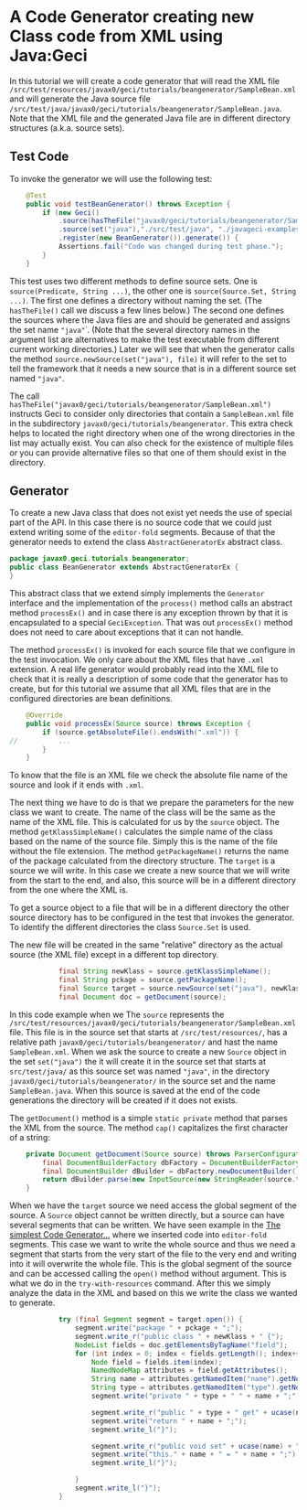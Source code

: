 # A Code Generator creating new Class code from XML using Java:Geci

In this tutorial we will create a code generator that will read the XML file
`/src/test/resources/javax0/geci/tutorials/beangenerator/SampleBean.xml` and will generate the Java source
file `/src/test/java/javax0/geci/tutorials/beangenerator/SampleBean.java`. Note that the XML file and the
generated Java file are in different directory structures (a.k.a. source sets). 

## Test Code

To invoke the generator we will use the following test:
<!-- snip testBeanGenerator-->
```java
    @Test
    public void testBeanGenerator() throws Exception {
        if (new Geci()
            .source(hasTheFile("javax0/geci/tutorials/beangenerator/SampleBean.xml"),"./src/test/resources", "./javageci-examples/src/test/resources")
            .source(set("java"),"./src/test/java", "./javageci-examples/src/test/java")
            .register(new BeanGenerator()).generate()) {
            Assertions.fail("Code was changed during test phase.");
        }
    }
```

This test uses two different methods to define source sets. One is
`source(Predicate, String ...)`, the other one is `source(Source.Set,
String ...)`. The first one defines a directory without naming the set.
(The `hasTheFile()` call we discuss a few lines below.) The second one
defines the sources where the Java files are and should be generated and
assigns the set name `"java"`˙. (Note that the several directory names
in the argument list are alternatives to make the test executable from
different current working directories.) Later we will see that when the
generator calls the method `source.newSource(set("java"), file)` it will
refer to the set to tell the framework that it needs a new source that
is in a different source set named `"java"`.

The call
`hasTheFile("javax0/geci/tutorials/beangenerator/SampleBean.xml")`
instructs Geci to consider only directories that contain a
`SampleBean.xml` file in the subdirectory
`javax0/geci/tutorials/beangenerator`. This extra check helps to located
the right directory when one of the wrong directories in the list may
actually exist. You can also check for the existence of multiple files
or you can provide alternative files so that one of them should exist in
the directory.

## Generator

To create a new Java class that does not exist yet needs the use of
special part of the API. In this case there is no source code that we
could just extend writing some of the `editor-fold` segments. Because of
that the generator needs to extend the class `AbstractGeneratorEx`
abstract class.

<!-- snip BeanGenerator_head snippet="epsilon" 
                             append="snippets='BeanGenerator_head.*'"
                             regex="kill='import' kill='^$'"-->
```java
package javax0.geci.tutorials.beangenerator;
public class BeanGenerator extends AbstractGeneratorEx {
}
```

 This abstract class that we extend simply implements the
`Generator` interface and the implementation of the `process()` method calls an abstract method `processEx()`
and in case there is any exception thrown by that it is encapsulated to a special `GeciException`. That was
out `processEx()` method does not need to care about exceptions that it can not handle.

The method `processEx()` is invoked for each source file that we configure in the test invocation. We only
care about the XML files that have `.xml` extension. A real life generator would probably read into the XML
file to check that it is really a description of some code that the generator has to create, but for this tutorial
we assume that all XML files that are in the configured directories are bean definitions.

<!-- snip BeanGenerator_main1 snippet="epsilon" append="snippets='BeanGenerator_main1.*'"-->
```java
    @Override
    public void processEx(Source source) throws Exception {
        if (source.getAbsoluteFile().endsWith(".xml")) {
//          ...
        }
    }
```
To know that the file is an XML file we check the absolute file name of the source and look if it ends with `.xml`.

The next thing we have to do is that we prepare the parameters for the new class we want to create. The name of the
class will be the same as the name of the XML file. This is calculated for us by the `source` object. The method
`getKlassSimpleName()` calculates the simple name of the class based on the name of the source file. Simply this
is the name of the file without the file extension. The method `getPackageName()` returns the name of the package
calculated from the directory structure. The `target` is a source we will write. In this case we create a new
source that we will write from the start to the end, and also, this source will be in a different directory from
the one where the XML is.

To get a source object to a file that will be in a different directory the other source directory has to be configured
in the test that invokes the generator. To identify the different directories the class `Source.Set` is used.

The new file will be created in the same "relative" directory as the actual source (the XML file) except in a
different top directory.
 
<!-- snip BeanGenerator_main2-->
```java
            final String newKlass = source.getKlassSimpleName();
            final String pckage = source.getPackageName();
            final Source target = source.newSource(set("java"), newKlass + ".java");
            final Document doc = getDocument(source);
```

In this code example when we The `source` represents the
`/src/test/resources/javax0/geci/tutorials/beangenerator/SampleBean.xml` file. This file is in the source set
that starts at `/src/test/resources/`, has a relative path `javax0/geci/tutorials/beangenerator/` and
hast the name `SampleBean.xml`. When we ask the source to create a new `Source` object in the set `set("java")`
the it will create it in the source set that starts at `src/test/java/` as this source set was named `"java"`,
in the directory `javax0/geci/tutorials/beangenerator/` in the source set and the name `SampleBean.java`. When this
source is saved at the end of the code generations the directory will be created if it does not exists.

The `getDocument()` method is a simple `static private` method that parses the XML from the source. The method `cap()`
capitalizes the first character of a string:

<!-- snip BeanGenerator_aux-->
```java
    private Document getDocument(Source source) throws ParserConfigurationException, SAXException, IOException {
        final DocumentBuilderFactory dbFactory = DocumentBuilderFactory.newInstance();
        final DocumentBuilder dBuilder = dbFactory.newDocumentBuilder();
        return dBuilder.parse(new InputSource(new StringReader(source.toString())));
    }
```


When we have the `target` source we need access the global segment of the source. A `Source` object cannot be written
directly, but a source can have several segments that can be written. We have seen example in the
[The simplest Code Generator...](TUTORIAL_SIMPLE.md) where we inserted code into `editor-fold` segments. This case
we want to write the whole source and thus we need a segment that starts from the very start of the file to the very end
and writing into it will overwrite the whole file. This is the global segment of the source and can be accessed calling
the `open()` method without argument. This is what we do in the `try-with-resources` command. After this we simply
analyze the data in the XML and based on this we write the class we wanted to generate.

<!-- snip BeanGenerator_main3-->
```java
            try (final Segment segment = target.open()) {
                segment.write("package " + pckage + ";");
                segment.write_r("public class " + newKlass + " {");
                NodeList fields = doc.getElementsByTagName("field");
                for (int index = 0; index < fields.getLength(); index++) {
                    Node field = fields.item(index);
                    NamedNodeMap attributes = field.getAttributes();
                    String name = attributes.getNamedItem("name").getNodeValue();
                    String type = attributes.getNamedItem("type").getNodeValue();
                    segment.write("private " + type + " " + name + ";");

                    segment.write_r("public " + type + " get" + ucase(name) + "() {");
                    segment.write("return " + name + ";");
                    segment.write_l("}");

                    segment.write_r("public void set" + ucase(name) + "(" + type + " " + name + ") {");
                    segment.write("this." + name + " = " + name + ";");
                    segment.write_l("}");

                }
                segment.write_l("}");
            }
```
